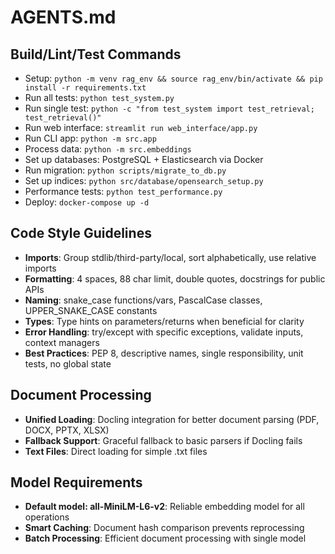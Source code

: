# AGENTS.md

## Build/Lint/Test Commands
- Setup: `python -m venv rag_env && source rag_env/bin/activate && pip install -r requirements.txt`
- Run all tests: `python test_system.py`
- Run single test: `python -c "from test_system import test_retrieval; test_retrieval()"`
- Run web interface: `streamlit run web_interface/app.py`
- Run CLI app: `python -m src.app`
- Process data: `python -m src.embeddings`
- Set up databases: PostgreSQL + Elasticsearch via Docker
- Run migration: `python scripts/migrate_to_db.py`
- Set up indices: `python src/database/opensearch_setup.py`
- Performance tests: `python test_performance.py`
- Deploy: `docker-compose up -d`

## Code Style Guidelines
- **Imports**: Group stdlib/third-party/local, sort alphabetically, use relative imports
- **Formatting**: 4 spaces, 88 char limit, double quotes, docstrings for public APIs
- **Naming**: snake_case functions/vars, PascalCase classes, UPPER_SNAKE_CASE constants
- **Types**: Type hints on parameters/returns when beneficial for clarity
- **Error Handling**: try/except with specific exceptions, validate inputs, context managers
- **Best Practices**: PEP 8, descriptive names, single responsibility, unit tests, no global state

## Document Processing
- **Unified Loading**: Docling integration for better document parsing (PDF, DOCX, PPTX, XLSX)
- **Fallback Support**: Graceful fallback to basic parsers if Docling fails
- **Text Files**: Direct loading for simple .txt files

## Model Requirements
- **Default model: all-MiniLM-L6-v2**: Reliable embedding model for all operations
- **Smart Caching**: Document hash comparison prevents reprocessing
- **Batch Processing**: Efficient document processing with single model
